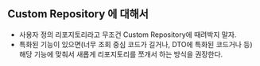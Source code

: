 ## Custom Repository 에 대해서
- 사용자 정의 리포지토리라고 무조건 Custom Repository에 때려박지 말자.
- 특화된 기능이 있으면(너무 조회 중심 코드가 길거나, DTO에 특화된 코드거나 등) 해당 기능에 맞춰서 새롭게 리포지토리를 쪼개서 하는 방식을 권장한다.